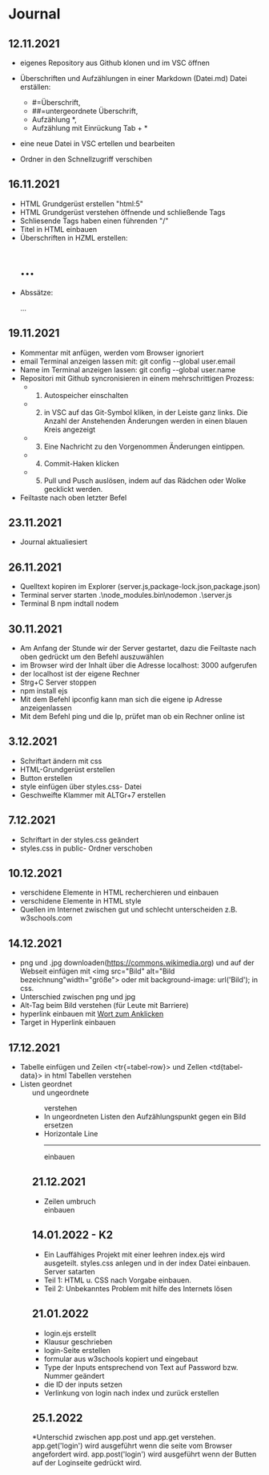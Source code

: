 # Journal 

## 12.11.2021
* eigenes Repository aus Github klonen und im VSC öffnen

* Überschriften und Aufzählungen in einer Markdown (Datei.md) Datei erställen:
    * #=Überschrift,
    * ##=untergeordnete Überschrift,
    * Aufzählung *,
    * Aufzählung mit Einrückung Tab + *

* eine neue Datei in VSC ertellen und bearbeiten 

* Ordner in den Schnellzugriff verschiben
## 16.11.2021
* HTML Grundgerüst erstellen "html:5"
* HTML Grundgerüst verstehen öffnende und schließende Tags 
* Schliesende Tags haben einen führenden "/"
* Titel in HTML einbauen 
* Überschriften in HZML erstellen: <h1>...</h1>
* Abssätze: <p>...</p> 

## 19.11.2021
* Kommentar mit <!--Text--> anfügen, werden vom Browser ignoriert 
* email Terminal anzeigen lassen mit: git config --global user.email     
* Name im Terminal anzeigen lassen: git config --global user.name
* Repositori mit Github syncronisieren in einem mehrschrittigen Prozess:
    * 1. Autospeicher einschalten 
    * 2. in VSC auf das Git-Symbol kliken, in der Leiste ganz links. Die Anzahl der Anstehenden Änderungen werden in einen blauen Kreis angezeigt 
    * 3. Eine Nachricht zu den Vorgenommen Änderungen eintippen.
    * 4. Commit-Haken klicken 
    * 5. Pull und Pusch auslösen, indem auf das Rädchen oder Wolke gecklickt werden.
* Feiltaste nach oben letzter Befel   

## 23.11.2021
* Journal aktualiesiert 

## 26.11.2021
 * Quelltext kopiren im Explorer (server.js,package-lock.json,package.json)
 * Terminal server starten .\node_modules\.bin\nodemon .\server.js
 * Terminal B npm indtall nodem 

## 30.11.2021
 * Am Anfang der Stunde wir der Server gestartet, dazu die Feiltaste nach oben gedrückt um den Befehl auszuwählen 
 * im Browser wird der Inhalt über die Adresse localhost: 3000 aufgerufen 
 * der localhost ist der eigene Rechner 
 * Strg+C Server stoppen 
 * npm install ejs 
 * Mit dem Befehl ipconfig kann man sich die eigene ip Adresse anzeigenlassen
 * Mit dem Befehl ping und die Ip, prüfet man ob ein Rechner online ist

## 3.12.2021
* Schriftart ändern mit css
* HTML-Grundgerüst erstellen
* Button erstellen 
* style einfügen über styles.css- Datei
* Geschweifte Klammer mit ALTGr+7 erstellen 

## 7.12.2021
* Schriftart in der styles.css geändert 
* styles.css in public- Ordner verschoben

## 10.12.2021
* verschidene Elemente in HTML recherchieren und einbauen 
* verschidene Elemente in HTML style
* Quellen im Internet zwischen gut und schlecht unterscheiden z.B. w3schools.com

## 14.12.2021
* png und .jpg downloaden(https://commons.wikimedia.org) und auf der Webseit einfügen mit <img src="Bild" alt="Bild bezeichnung"width="größe"> oder mit background-image: url('Bild'); in css. 
* Unterschied zwischen png und jpg
* Alt-Tag beim Bild verstehen (für Leute mit Barriere) 
* hyperlink einbauen mit <a href="Link">Wort zum Anklicken</a> 
* Target in Hyperlink einbauen

## 17.12.2021
* Tabelle einfügen und Zeilen <tr{=tabel-row}> und Zellen <td{tabel-data}> in html Tabellen verstehen 
* Listen geordnet <ol> und ungeordnete <ul> verstehen
* In ungeordneten Listen den Aufzählungspunkt gegen ein Bild ersetzen 
* Horizontale Line <hr> einbauen 

## 21.12.2021
* Zeilen umbruch <br> einbauen 

## 14.01.2022 - K2
* Ein Lauffähiges Projekt mit einer leehren index.ejs wird ausgeteilt. styles.css anlegen und in der index Datei einbauen.
Server satarten 
* Teil 1: HTML u. CSS nach Vorgabe einbauen. 
* Teil 2: Unbekanntes Problem mit hilfe des Internets lösen 

## 21.01.2022
* login.ejs erstellt 
* Klausur geschrieben 
* login-Seite erstellen 
* formular aus w3schools kopiert und eingebaut
* Type der Inputs entsprechend von Text auf Password bzw. Nummer geändert 
* die ID der inputs setzen 
* Verlinkung von login nach index und zurück erstellen 

## 25.1.2022
*Unterschid zwischen app.post und app.get verstehen. app.get('login') wird ausgeführt wenn die seite vom Browser angefordert wird. app.post('login') wird ausgeführt wenn der Butten auf der Loginseite gedrückt wird. 



 




